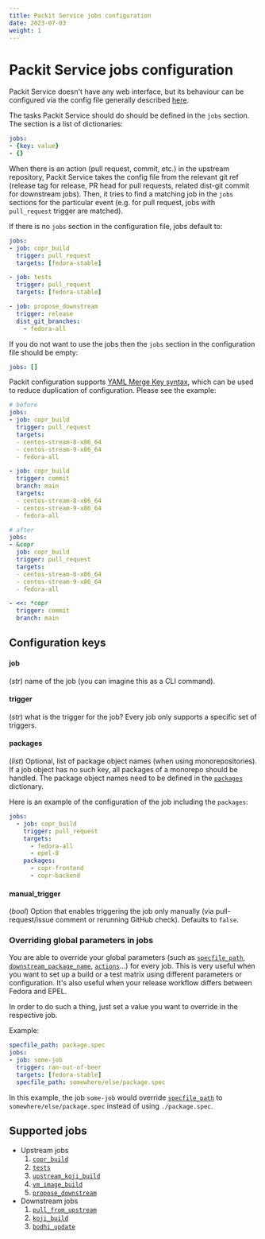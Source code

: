 ```yaml
---
title: Packit Service jobs configuration 
date: 2023-07-03
weight: 1
---
```


# Packit Service jobs configuration

Packit Service doesn't have any web interface, but its behaviour can be configured via the config file 
generally described [here](/docs/configuration).

The tasks Packit Service should do should be defined in the `jobs` section. The section is a list of dictionaries:
```yaml
jobs:
- {key: value}
- {}
```

When there is an action (pull request, commit, etc.) in the upstream repository, Packit Service takes the config 
file from the relevant git ref (release tag for release, PR head for pull requests, related dist-git commit for downstream jobs).
Then, it tries to find a matching job in the `jobs` sections for the particular event (e.g. for pull request, jobs with
`pull_request` trigger are matched).

If there is no `jobs` section in the configuration file, jobs default to:
```yaml
jobs:
- job: copr_build
  trigger: pull_request
  targets: [fedora-stable]

- job: tests
  trigger: pull_request
  targets: [fedora-stable]

- job: propose_downstream
  trigger: release
  dist_git_branches:
    - fedora-all
```

If you do not want to use the jobs then the `jobs` section in the configuration file should be empty:
```yaml
jobs: []

```

Packit configuration supports [YAML Merge Key syntax](https://yaml.org/type/merge.html), which can be used to reduce duplication of configuration. Please see the example:
```yaml
# before
jobs:
- job: copr_build
  trigger: pull_request
  targets:
  - centos-stream-8-x86_64
  - centos-stream-9-x86_64
  - fedora-all

- job: copr_build
  trigger: commit
  branch: main
  targets:
  - centos-stream-8-x86_64
  - centos-stream-9-x86_64
  - fedora-all

# after
jobs:
- &copr
  job: copr_build
  trigger: pull_request
  targets:
  - centos-stream-8-x86_64
  - centos-stream-9-x86_64
  - fedora-all

- <<: *copr
  trigger: commit
  branch: main
```

## Configuration keys
#### job
(*str*) name of the job (you can imagine this as a CLI command).

#### trigger
(*str*) what is the trigger for the job? Every job only supports a specific set of triggers.

#### packages
(*list*) Optional, list of package object names (when using monorepositories). If a job object has no such key, 
all packages of a monorepo should be handled. The package object names need to be defined
in the [`packages`](/docs/configuration#packages) dictionary.

Here is an example of the configuration of the job including the `packages`:
```yaml
jobs:
  - job: copr_build
    trigger: pull_request
    targets:
      - fedora-all
      - epel-8
    packages:
      - copr-frontend
      - copr-backend
```

#### manual_trigger
(*bool*) Option that enables triggering the job only manually (via pull-request/issue comment or rerunning GitHub check).
Defaults to `false`.

### Overriding global parameters in jobs

You are able to override your global parameters (such as [`specfile_path`](/docs/configuration#specfile_path),
[`downstream_package_name`](/docs/configuration#downstream_package_name),
[`actions`](/docs/configuration/actions)...) for every job. This is very useful
when you want to set up a build or a test matrix using different parameters or
configuration. It's also useful when your release workflow differs between
Fedora and EPEL.

In order to do such a thing, just set a value you want to override in the
respective job.

Example:
```yaml
specfile_path: package.spec
jobs:
- job: some-job
  trigger: ran-out-of-beer
  targets: [fedora-stable]
  specfile_path: somewhere/else/package.spec
```

In this example, the job `some-job` would override [`specfile_path`](/docs/configuration#specfile_path) to
`somewhere/else/package.spec` instead of using `./package.spec`.

## Supported jobs

* Upstream jobs
  1. [`copr_build`](../upstream/copr_build)
  2. [`tests`](../upstream/tests)
  3. [`upstream_koji_build`](../upstream/upstream_koji_build)
  4. [`vm_image_build`](../upstream/vm_image_build)
  5. [`propose_downstream`](../upstream/propose_downstream)
* Downstream jobs
  1. [`pull_from_upstream`](../downstream/pull_from_upstream)
  2. [`koji_build`](../downstream/koji_build)
  3. [`bodhi_update`](../downstream/bodhi_update)